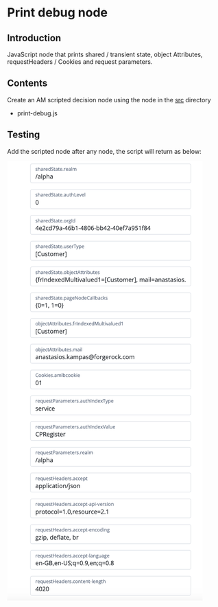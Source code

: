 # Print debug node

## Introduction

JavaScript node that prints shared / transient state, object Attributes, requestHeaders / Cookies and request parameters.

## Contents

Create an AM scripted decision node using the node in the [src](src) directory

- print-debug.js

## Testing 


Add the scripted node after any node, the script will return as below:

![Journey](images/debug_v2.png)